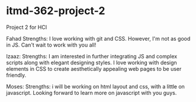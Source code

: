 # itmd-362-project-2
Project 2 for HCI

Fahad 
Strengths: I love working with git and CSS. However, I'm not as good in JS. Can't wait to work with you all!

Izaaz:
Strengths: I am interested in further integrating JS and complex scripts along with elegant designing styles. I love working with design elements in CSS to create aesthetically appealing web pages to be user friendly. 

Moses:
Strengths: i will be working on html layout and css, with a little on javascript. Looking forward to learn more on javascript with you guys.
 